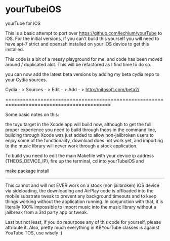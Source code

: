 # yourTubeiOS
yourTube for iOS


This is a basic attempt to port over https://github.com/lechium/yourTube to iOS. For the initial versions, if you can't build this yourself you will need to have apt-7 strict and openssh installed on your iOS device to get this installed.

This code is a bit of a messy playground for me, and code has been moved around / duplicated alot. This will
be refactored as I find time to do so.

you can now add the latest beta versions by adding my beta cydia repo to your Cydia sources.

Cydia - > Sources - > Edit - > Add - > http://nitosoft.com/beta2/


==========================================================================================

Some basic notes on this:

the tuyu target in the Xcode app will build now, although to get the full proper experience you need to
build through theos in the command line, building through Xcode was just added to allow non-jailbroken
users to enjoy some of the functionality, download does not work yet, and importing to the music library
will never work through a stock application.

To build you need to edit the main Makefile with your device ip address (THEOS_DEVICE_IP), fire up the terminal, cd into yourTubeiOS and 

make package install

---

This cannot and will not EVER work on a stock (non jailbroken) iOS device via sideloading, the downloading and AirPlay code is offloaded into the mobile substrate tweak to prevent any background timeouts and to keep things working without the application running. In conjunction with that, it is literally 100% impossible to import music into the music library without a jailbreak from a 3rd party app or tweak.


Last but not least, if you do repurpose any of this code for yourself, please attribute it. Also, pretty much everything in KBYourTube classes is against YouTube TOS, use wisely :)